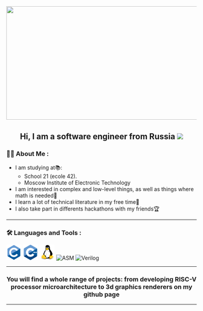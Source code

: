 <div align="center">
  <img src="https://media.giphy.com/media/iIqmM5tTjmpOB9mpbn/giphy.gif" width="600" height="300"/>
  <h2>Hi, I am a software engineer from Russia <img src="https://media.giphy.com/media/hvRJCLFzcasrR4ia7z/giphy.gif" width="20px"/></h2>
</div>

### :man_technologist: About Me :
- I am studying at:books::
	- School 21 (ecole 42).
	- Moscow Institute of Electronic Technology
- I am interested in complex and low-level things, as well as things where math is needed:metal:
- I learn a lot of technical literature in my free time:book:
- I also take part in differents hackathons with my friends:trophy:

---

### :hammer_and_wrench: Languages and Tools :

<div> 
	<img src="https://raw.githubusercontent.com/devicons/devicon/1119b9f84c0290e0f0b38982099a2bd027a48bf1/icons/c/c-original.svg" alt="C" width="40" height="40"/>  
	<img src="https://raw.githubusercontent.com/devicons/devicon/1119b9f84c0290e0f0b38982099a2bd027a48bf1/icons/cplusplus/cplusplus-original.svg" alt="CPP" width="40" height="40"/> 
	<img src="https://raw.githubusercontent.com/devicons/devicon/1119b9f84c0290e0f0b38982099a2bd027a48bf1/icons/linux/linux-original.svg" alt="Linux" width="40" height="40"/> 
		<img src="https://www.powerandcables.com/wp-content/uploads/2021/02/ASM-Symbol-Blue-Tight-002-min.png" alt="ASM" width="40" height="40"/>  
	<img src="https://cdn.icon-icons.com/icons2/2107/PNG/512/file_type_verilog_icon_130092.png" alt="Verilog" width="40" height="40"/> 

</div>

---
<div align="center">
	<h3>
		You will find a whole range of projects: from developing RISC-V processor microarchitecture to 3d graphics renderers on my github page
	</h3>
</div>

---
